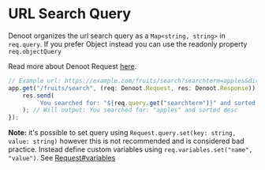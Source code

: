# URL Search Query
Denoot organizes the url search query as a `Map<string, string>` in `req.query`. If you prefer Object instead you can use the readonly property `req.objectQuery`

Read more about Denoot Request [here](https://denoot.dev/request).

```ts
// Example url: https://example.com/fruits/search?searchterm=apples&direction=desc
app.get("/fruits/search", (req: Denoot.Request, res: Denoot.Response)) => {
    res.send(
        `You searched for: "${req.query.get("searchterm")}" and sorted ${req.query.get("direction")}`
    ); // Will output: You searched for: "apples" and sorted desc
});
```
**Note:** it's possible to set query using `Request.query.set(key: string, value: string)` however this is not recommended and is considered bad practice. Instead define custom variables using `req.variables.set("name", "value")`. See [Request#variables](https://denoot.dev/request#set-a-custom-variable)

